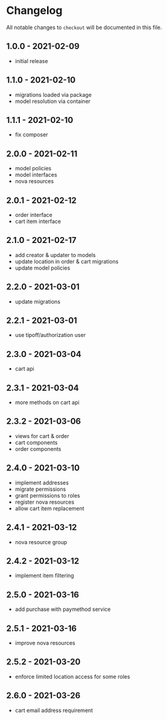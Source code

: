 # Changelog

All notable changes to `checkout` will be documented in this file.

## 1.0.0 - 2021-02-09

- initial release

## 1.1.0 - 2021-02-10

- migrations loaded via package
- model resolution via container

## 1.1.1 - 2021-02-10

- fix composer

## 2.0.0 - 2021-02-11

- model policies
- model interfaces
- nova resources

## 2.0.1 - 2021-02-12

- order interface
- cart item interface

## 2.1.0 - 2021-02-17

- add creator & updater to models
- update location in order & cart migrations
- update model policies

## 2.2.0 - 2021-03-01

- update migrations

## 2.2.1 - 2021-03-01

- use tipoff/authorization user

## 2.3.0 - 2021-03-04

- cart api

## 2.3.1 - 2021-03-04

- more methods on cart api

## 2.3.2 - 2021-03-06

- views for cart & order
- cart components
- order components

## 2.4.0 - 2021-03-10

- implement addresses
- migrate permissions
- grant permissions to roles
- register nova resources
- allow cart item replacement

## 2.4.1 - 2021-03-12

- nova resource group

## 2.4.2 - 2021-03-12

- implement item filtering

## 2.5.0 - 2021-03-16

- add purchase with paymethod service

## 2.5.1 - 2021-03-16

- improve nova resources

## 2.5.2 - 2021-03-20

- enforce limited location access for some roles

## 2.6.0 - 2021-03-26

- cart email address requirement

